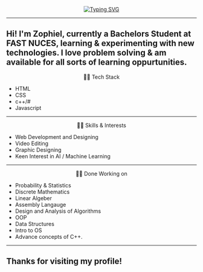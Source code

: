 <p align="middle">
<a href="https://git.io/typing-svg"><img src="https://readme-typing-svg.demolab.com?font=Roboto&size=45&pause=1000&color=808080&center=true&vCenter=true&width=500&lines=Hello+there%2C+I+am+Zophiel" alt="Typing SVG" /></a>

---
Hi! I'm Zophiel, currently a Bachelors Student at FAST NUCES, learning & experimenting with new technologies. I love problem solving & am available for all sorts of learning oppurtunities.
---
<p align="middle">
👨‍💻 Tech Stack

- HTML
- CSS
- c++/#
- Javascript

---
<p align="middle">
👨‍💻 Skills & Interests

- Web Development and Designing
- Video Editing
- Graphic Designing
- Keen Interest in AI / Machine Learning

---

<p align="middle">👨‍💻 Done Working on

- Probability & Statistics
- Discrete Mathematics 
- Linear Algeber
- Assembly Langauge
- Design and Analysis of Algorithms
- OOP
- Data Structures
- Intro to OS
- Advance concepts of C++.

---

## Thanks for visiting my profile!
